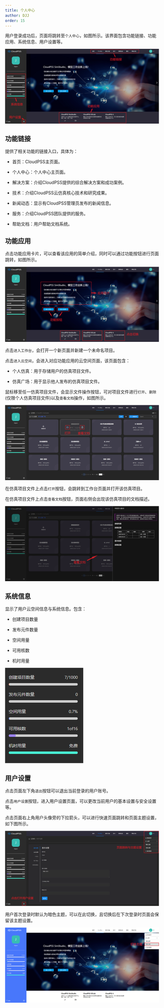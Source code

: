 ```yaml
---
title: 个人中心
author: DJJ
order: 15
---
```



用户登录成功后，页面将跳转至`个人中心`，如图所示。该界面包含功能链接、功能应用、系统信息、用户设置等。

![个人中心页面](./Z3new.png "个人中心页面")

## 功能链接

提供了相关功能的链接入口，具体为：

+ 首页：CloudPSS主页面。

+ 个人中心：个人中心主页面。

+ 解决方案：介绍CloudPSS提供的综合解决方案和成功案例。

+ 技术：介绍CloudPSS云仿真核心技术和研究成果。

+ 新闻动态：显示有CloudPSS管理员发布的新闻信息。

+ 服务：介绍CloudPSS团队提供的服务。

+ 帮助文档：用户帮助文档系统。

## 功能应用

点击功能应用卡片，可以查看该应用的简单介绍，同时可以通过功能按钮进行页面跳转，如图所示。  

![功能应用](./Z4new.png "功能应用")

点击`进入工作台`，会打开一个新页面并新建一个未命名项目。

点击`进入云空间`，会进入对应功能应用的云空间页面，该页面包含：

+ 个人仿真：用于存储用户的仿真项目文件。

+ 仿真广场：用于显示他人发布的仿真项目文件。  

鼠标移至任一仿真项目文件，会显示文件操作按钮，可对项目文件进行`打开`、`删除`(仅限个人仿真项目文件)以及`查看文档`操作，如图所示。

![云空间页面](./Z5new.png "云空间页面")

在仿真项目文件上点击`打开`按钮，会跳转到工作台页面并打开该仿真项目。

在仿真项目文件上点击`查看文档`按钮，页面右侧会出现该仿真项目的文档描述。

![查看文档](./Z6new.png "查看文档")

## 系统信息
 
显示了用户云空间信息与系统信息。包含：

+ 创建项目数量
  
+ 发布元件数量
  
+ 空间用量
  
+ 可用核数
  
+ 机时用量

![系统信息](./Z7new.png "系统信息")

## 用户设置
	
点击页面左下角`退出`按钮可以退出当前登录的用户账号。

点击`用户设置`按钮，进入用户设置页面，可以更改当前用户的基本设置与安全设置等。

点击页面右上角用户头像旁的下拉箭头，可以进行快速页面跳转和页面主题设置，如下图所示。

![用户设置](./Z8.png "用户设置")

用户首次登录时默认为暗色主题，可以在此切换，且切换后在下次登录时页面会保留该主题设置。

![亮色主题](./Z9.png "亮色主题")

